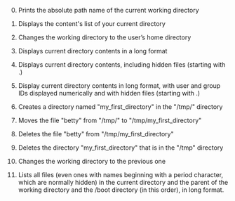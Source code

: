 0. Prints the absolute path name of the current working directory

1. Displays the content's list of your current directory

2. Changes the working directory to the user’s home directory

3. Displays current directory contents in a long format

4. Displays current directory contents, including hidden files (starting with .)

5. Display current directory contents in long format, with user and group IDs displayed numerically and with hidden files (starting with .)

6. Creates a directory named "my_first_directory" in the "/tmp/" directory

7. Moves the file "betty" from "/tmp/" to "/tmp/my_first_directory"

8. Deletes the file "betty" from "/tmp/my_first_directory"

9. Deletes the directory "my_first_directory" that is in the "/tmp" directory

10. Changes the working directory to the previous one

11. Lists all files (even ones with names beginning with a period character, which are normally hidden) in the current directory and the parent of the working directory and the /boot directory (in this order), in long format.
